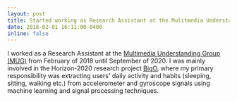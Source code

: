 ```yaml
---
layout: post
title: Started working as Research Assistant at the Mulitmedia Understanding Group (MUG)
date: 2018-02-01 16:11:00-0400
inline: false
---
```


I worked as a Research Assistant at the [Multimedia Understanding
Group (MUG)](https://mug.ee.auth.gr/) from February of 2018 until
September of 2020. I was mainly involved in the Horizon-2020 research
project [BigO](https://bigoprogram.eu/), where my primary
responsibility was extracting users' daily activity and habits
(sleeping, sitting, walking etc.) from accelerometer and gyroscope
signals using machine learning and signal processing techniques.